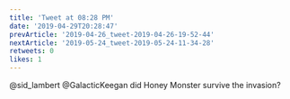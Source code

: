 ```yaml
---
title: 'Tweet at 08:28 PM'
date: '2019-04-29T20:28:47'
prevArticle: '2019-04-26_tweet-2019-04-26-19-52-44'
nextArticle: '2019-05-24_tweet-2019-05-24-11-34-28'
retweets: 0
likes: 1
---
```

@sid_lambert @GalacticKeegan did Honey Monster survive the invasion?